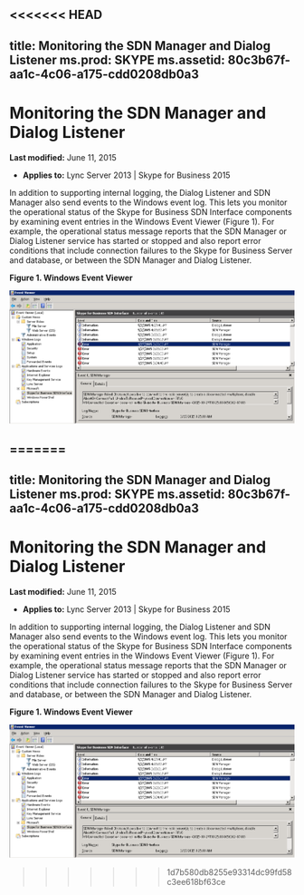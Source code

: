 <<<<<<< HEAD
---
title: Monitoring the SDN Manager and Dialog Listener
ms.prod: SKYPE
ms.assetid: 80c3b67f-aa1c-4c06-a175-cdd0208db0a3
---


# Monitoring the SDN Manager and Dialog Listener

 **Last modified:** June 11, 2015
  
    
    

 * **Applies to:** Lync Server 2013 | Skype for Business 2015

In addition to supporting internal logging, the Dialog Listener and SDN Manager also send events to the Windows event log. This lets you monitor the operational status of the Skype for Business SDN Interface components by examining event entries in the Windows Event Viewer (Figure 1). For example, the operational status message reports that the SDN Manager or Dialog Listener service has started or stopped and also report error conditions that include connection failures to the Skype for Business Server and database, or between the SDN Manager and Dialog Listener. 
  
    
    


**Figure 1. Windows Event Viewer**

  
    
    

  
    
    
![Windows event viewer](../images/d9c798a7-f509-47f3-96a3-4b9f02e1eab2.png)
  
    
    

  
    
    

  
    
    

=======
---
title: Monitoring the SDN Manager and Dialog Listener
ms.prod: SKYPE
ms.assetid: 80c3b67f-aa1c-4c06-a175-cdd0208db0a3
---


# Monitoring the SDN Manager and Dialog Listener

 **Last modified:** June 11, 2015
  
    
    

 * **Applies to:** Lync Server 2013 | Skype for Business 2015

In addition to supporting internal logging, the Dialog Listener and SDN Manager also send events to the Windows event log. This lets you monitor the operational status of the Skype for Business SDN Interface components by examining event entries in the Windows Event Viewer (Figure 1). For example, the operational status message reports that the SDN Manager or Dialog Listener service has started or stopped and also report error conditions that include connection failures to the Skype for Business Server and database, or between the SDN Manager and Dialog Listener. 
  
    
    


**Figure 1. Windows Event Viewer**

  
    
    

  
    
    
![Windows event viewer](../images/d9c798a7-f509-47f3-96a3-4b9f02e1eab2.png)
  
    
    

  
    
    

  
    
    

>>>>>>> 1d7b580db8255e93314dc99fd58c3ee618bf63ce
